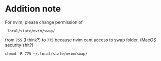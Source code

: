 # Addition note
For nvim, please change permission of
```
.local/state/nvim/swap/
```
from `755` (I think?) to `775` because nvim cant access to swap folder. (MacOS security shit?)
```
chmod -R 775 ~/.local/state/nvim/swap/
```
